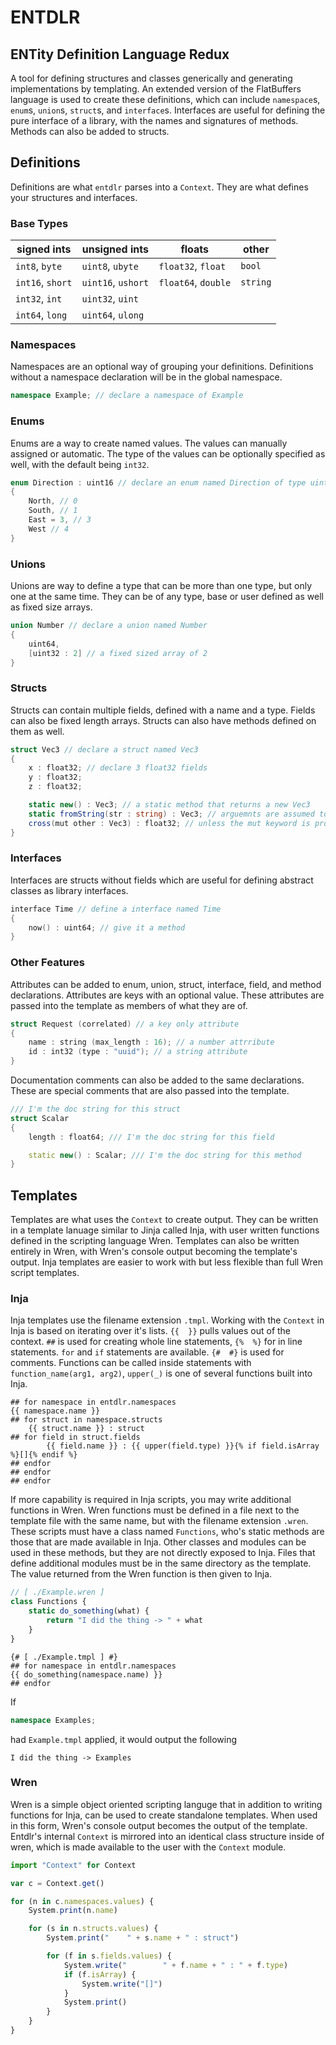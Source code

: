 # **ENTDLR**
## **ENT**ity **D**efinition **L**anguage **R**edux
A tool for defining structures and classes generically and generating implementations by templating. An extended version of the FlatBuffers language is used to create these definitions, which can include `namespace`s, `enum`s, `union`s, `struct`s, and `interface`s. Interfaces are useful for defining the pure interface of a library, with the names and signatures of methods. Methods can also be added to structs.

## Definitions
Definitions are what `entdlr` parses into a `Context`. They are what defines your structures and interfaces. 

### Base Types
|signed ints      |unsigned ints      |floats              |other    |
| --------------- | ----------------- | ------------------ | ------- |
|`int8`, `byte`   |`uint8`, `ubyte`   |`float32`, `float`  |`bool`   |
|`int16`, `short` |`uint16`, `ushort` |`float64`, `double` |`string` |
|`int32`, `int`   |`uint32`, `uint`   |                    |         |
|`int64`, `long`  |`uint64`, `ulong`  |                    |         |

### Namespaces
Namespaces are an optional way of grouping your definitions. Definitions without a namespace declaration will be in the global namespace.
```c#
namespace Example; // declare a namespace of Example
```

### Enums
Enums are a way to create named values. The values can manually assigned or automatic. The type of the values can be optionally specified as well, with the default being `int32`.
```c++
enum Direction : uint16 // declare an enum named Direction of type uint16
{
    North, // 0
    South, // 1
    East = 3, // 3
    West // 4
}
```

### Unions
Unions are way to define a type that can be more than one type, but only one at the same time. They can be of any type, base or user defined as well as fixed size arrays.
```c++
union Number // declare a union named Number
{
    uint64,
    [uint32 : 2] // a fixed sized array of 2
}
```

### Structs
Structs can contain multiple fields, defined with a name and a type. Fields can also be fixed length arrays. Structs can also have methods defined on them as well.
```c#
struct Vec3 // declare a struct named Vec3
{
    x : float32; // declare 3 float32 fields
    y : float32;
    z : float32;

    static new() : Vec3; // a static method that returns a new Vec3
    static fromString(str : string) : Vec3; // arguemnts are assumed to be constant
    cross(mut other : Vec3) : float32; // unless the mut keyword is provided
}
```

### Interfaces
Interfaces are structs without fields which are useful for defining abstract classes as library interfaces.
```c++
interface Time // define a interface named Time
{
    now() : uint64; // give it a method
}
```

### Other Features
Attributes can be added to enum, union, struct, interface, field, and method declarations. Attributes are keys with an optional value. These attributes are passed into the template as members of what they are of. 
```c++
struct Request (correlated) // a key only attribute
{
    name : string (max_length : 16); // a number attrribute
    id : int32 (type : "uuid"); // a string attribute
}
```

Documentation comments can also be added to the same declarations. These are special comments that are also passed into the template.
```c++
/// I'm the doc string for this struct
struct Scalar
{
    length : float64; /// I'm the doc string for this field

    static new() : Scalar; /// I'm the doc string for this method
}
```

## Templates
Templates are what uses the `Context` to create output. They can be written in a template lanuage similar to Jinja called Inja, with user written functions defined in the scripting language Wren. Templates can also be written entirely in Wren, with Wren's console output becoming the template's output. Inja templates are easier to work with but less flexible than full Wren script templates.

### Inja
Inja templates use the filename extension `.tmpl`. Working with the `Context` in Inja is based on iterating over it's lists. `{{  }}` pulls values out of the context. `##` is used for creating whole line statements, `{%  %}` for in line statements. `for` and `if` statements are available. `{#  #}` is used for comments. Functions can be called inside statements with `function_name(arg1, arg2)`, `upper(_)` is one of several functions built into Inja.
```jinja
## for namespace in entdlr.namespaces
{{ namespace.name }}
## for struct in namespace.structs
    {{ struct.name }} : struct
## for field in struct.fields
        {{ field.name }} : {{ upper(field.type) }}{% if field.isArray %}[]{% endif %}
## endfor
## endfor
## endfor
```
If more capability is required in Inja scripts, you may write additional functions in Wren. Wren functions must be defined in a file next to the template file with the same name, but with the filename extension `.wren`. These scripts must have a class named `Functions`, who's static methods are those that are made available in Inja. Other classes and modules can be used in these methods, but they are not directly exposed to Inja. Files that define additional modules must be in the same directory as the template. The value returned from the Wren function is then given to Inja.

```javascript
// [ ./Example.wren ]
class Functions {
    static do_something(what) {
        return "I did the thing -> " + what
    }
}
```
```jinja
{# [ ./Example.tmpl ] #}
## for namespace in entdlr.namespaces
{{ do_something(namespace.name) }}
## endfor
```
If
```c++
namespace Examples;
```
had `Example.tmpl` applied, it would output the following
```
I did the thing -> Examples
```

### Wren
Wren is a simple object oriented scripting languge that in addition to writing functions for Inja, can be used to create standalone templates. When used in this form, Wren's console output becomes the output of the template. Entdlr's internal `Context` is mirrored into an identical class structure inside of wren, which is made available to the user with the `Context` module.
```javascript
import "Context" for Context

var c = Context.get()

for (n in c.namespaces.values) {
    System.print(n.name)

    for (s in n.structs.values) {
        System.print("    " + s.name + " : struct")

        for (f in s.fields.values) {
            System.write("        " + f.name + " : " + f.type)
            if (f.isArray) {
                System.write("[]")
            }
            System.print()
        }
    }
}
```
